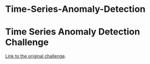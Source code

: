 # Time-Series-Anomaly-Detection
# Time Series Anomaly Detection Challenge
[Link to the original challenge](https://compete.hexagon-ml.com/practice/competition/39/#description).
